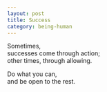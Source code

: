 ```yaml
---
layout: post
title: Success
category: being-human
---
```


Sometimes,  
successes come through action;  
other times, through allowing.

Do what you can,  
and be open to the rest.
